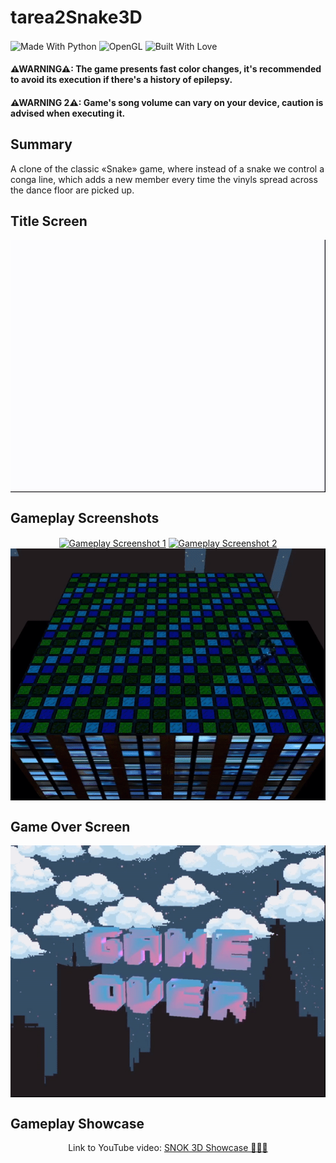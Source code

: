 # tarea2Snake3D
<p align="left">
  <img align="center" src="http://ForTheBadge.com/images/badges/made-with-python.svg" alt="Made With Python" height="40"/>
  <img align="center" src="https://img.shields.io/badge/OpenGL-593D88?style=for-the-badge&logo=opengl&logoColor=white" alt="OpenGL" height="40"/>
  <img align="center" src="http://ForTheBadge.com/images/badges/built-with-love.svg" alt="Built With Love" height="40"/>
</p>

#### ⚠WARNING⚠: The game presents fast color changes, it's recommended to avoid its execution if there's a history of epilepsy.
#### ⚠WARNING 2⚠: Game's song volume can vary on your device, caution is advised when executing it.

## Summary
A clone of the classic «Snake» game, where instead of a snake we control a conga line, which adds a new member every time the vinyls spread across the dance floor are picked up.

## Title Screen

<p align="center">
  <a href=https://youtu.be/EtjnI834LSw><img align="center" src="readme_assets/title_screen.gif" alt="Title Screen"/></a>
</p>

## Gameplay Screenshots

<p align="center">
  <a href=https://youtu.be/EtjnI834LSw><img align="center" src="readme_assets/gameplay_1.gif" alt="Gameplay Screenshot 1"/></a>
  <a href=https://youtu.be/EtjnI834LSw><img align="center" src="readme_assets/gameplay_2.gif" alt="Gameplay Screenshot 2"/></a>
  <a href=https://youtu.be/EtjnI834LSw><img align="center" src="readme_assets/gameplay_3.gif" alt="Gameplay Screenshot 3"/></a>
</p>

## Game Over Screen

<p align="center">
  <a href=https://youtu.be/EtjnI834LSw><img align="center" src="readme_assets/game_over_screen.gif" alt="Game Over Screen"/></a>
</p>

## Gameplay Showcase

<p align="center">
  Link to YouTube video: <a href="https://youtu.be/0-iRIRXAfPA">SNOK 3D Showcase 🕺🕺🕺</a>
</p>
